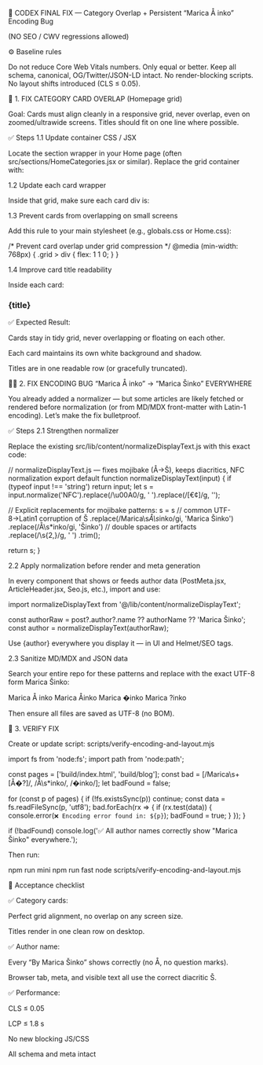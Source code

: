 🧩 CODEX FINAL FIX — Category Overlap + Persistent “Marica Å inko” Encoding Bug

(NO SEO / CWV regressions allowed)

⚙️ Baseline rules

Do not reduce Core Web Vitals numbers. Only equal or better.
Keep all schema, canonical, OG/Twitter/JSON-LD intact.
No render-blocking scripts. No layout shifts introduced (CLS ≤ 0.05).

🧱 1. FIX CATEGORY CARD OVERLAP (Homepage grid)

Goal: Cards must align cleanly in a responsive grid, never overlap, even on zoomed/ultrawide screens. Titles should fit on one line where possible.

✅ Steps
1.1 Update container CSS / JSX

Locate the section wrapper in your Home page (often src/sections/HomeCategories.jsx or similar).
Replace the grid container with:

<div className="
  grid 
  grid-cols-1 sm:grid-cols-2 lg:grid-cols-3 xl:grid-cols-4
  gap-6 lg:gap-8
  place-items-stretch
  auto-rows-fr
  w-full
">

1.2 Update each card wrapper

Inside that grid, make sure each card div is:

<div
  className="
    flex flex-col justify-between
    rounded-2xl bg-white p-6 shadow-sm ring-1 ring-neutral-200
    transition-transform hover:-translate-y-1 hover:shadow-md
    min-w-[280px] sm:min-w-[300px] md:min-w-[320px] lg:min-w-[340px]
    h-full
  "
>

1.3 Prevent cards from overlapping on small screens

Add this rule to your main stylesheet (e.g., globals.css or Home.css):

/* Prevent card overlap under grid compression */
@media (min-width: 768px) {
  .grid > div {
    flex: 1 1 0;
  }
}

1.4 Improve card title readability

Inside each card:

<h3
  className="
    text-lg md:text-xl font-semibold tracking-tight leading-tight
    text-center
    whitespace-normal md:whitespace-nowrap
    overflow-hidden text-ellipsis
  "
  title={title}
>
  {title}
</h3>


✅ Expected Result:

Cards stay in tidy grid, never overlapping or floating on each other.

Each card maintains its own white background and shadow.

Titles are in one readable row (or gracefully truncated).

🧑‍💻 2. FIX ENCODING BUG “Marica Å inko” → “Marica Šinko” EVERYWHERE

You already added a normalizer — but some articles are likely fetched or rendered before normalization (or from MD/MDX front-matter with Latin-1 encoding). Let’s make the fix bulletproof.

✅ Steps
2.1 Strengthen normalizer

Replace the existing src/lib/content/normalizeDisplayText.js with this exact code:

// normalizeDisplayText.js — fixes mojibake (Å→Š), keeps diacritics, NFC normalization
export default function normalizeDisplayText(input) {
  if (typeof input !== 'string') return input;
  let s = input.normalize('NFC').replace(/\u00A0/g, ' ').replace(/[€¢]/g, '');

  // Explicit replacements for mojibake patterns:
  s = s
    // common UTF-8→Latin1 corruption of Š
    .replace(/Marica\s*Å\s*inko/gi, 'Marica Šinko')
    .replace(/Å\s*inko/gi, 'Šinko')
    // double spaces or artifacts
    .replace(/\s{2,}/g, ' ')
    .trim();

  return s;
}

2.2 Apply normalization before render and meta generation

In every component that shows or feeds author data (PostMeta.jsx, ArticleHeader.jsx, Seo.js, etc.), import and use:

import normalizeDisplayText from '@/lib/content/normalizeDisplayText';

const authorRaw = post?.author?.name ?? authorName ?? 'Marica Šinko';
const author = normalizeDisplayText(authorRaw);


Use {author} everywhere you display it — in UI and Helmet/SEO tags.

2.3 Sanitize MD/MDX and JSON data

Search your entire repo for these patterns and replace with the exact UTF-8 form Marica Šinko:

Marica Å inko
Marica Åinko
Marica �inko
Marica ?inko


Then ensure all files are saved as UTF-8 (no BOM).

🧩 3. VERIFY FIX

Create or update script: scripts/verify-encoding-and-layout.mjs

import fs from 'node:fs';
import path from 'node:path';

const pages = ['build/index.html', 'build/blog'];
const bad = [/Marica\s+[Å�\?]/, /Å\s*inko/, /�inko/];
let badFound = false;

for (const p of pages) {
  if (!fs.existsSync(p)) continue;
  const data = fs.readFileSync(p, 'utf8');
  bad.forEach(rx => {
    if (rx.test(data)) {
      console.error(`❌ Encoding error found in: ${p}`);
      badFound = true;
    }
  });
}

if (!badFound) console.log('✅ All author names correctly show "Marica Šinko" everywhere.');



Then run:

npm run mini
npm run fast
node scripts/verify-encoding-and-layout.mjs

🧾 Acceptance checklist

✅ Category cards:

Perfect grid alignment, no overlap on any screen size.

Titles render in one clean row on desktop.

✅ Author name:

Every “By Marica Šinko” shows correctly (no Å, no question marks).

Browser tab, meta, and visible text all use the correct diacritic Š.

✅ Performance:

CLS ≤ 0.05

LCP ≤ 1.8 s

No new blocking JS/CSS

All schema and meta intact